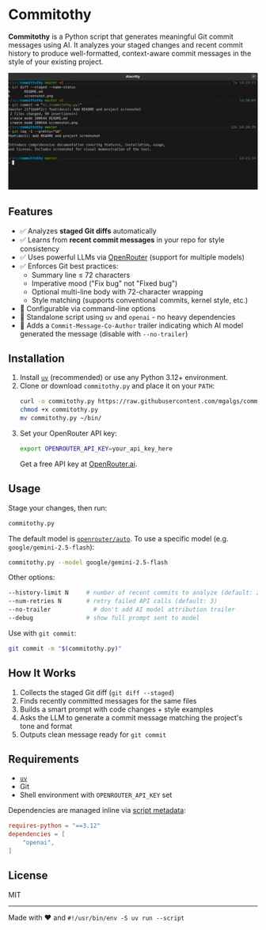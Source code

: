 # Commitothy

**Commitothy** is a Python script that generates meaningful Git commit
messages using AI. It analyzes your staged changes and recent commit
history to produce well-formatted, context-aware commit messages in the
style of your existing project.

![screenshot](screenshot.png)

## Features

- ✅ Analyzes **staged Git diffs** automatically
- ✅ Learns from **recent commit messages** in your repo for style consistency
- ✅ Uses powerful LLMs via [OpenRouter](https://openrouter.ai) (support for multiple models)
- ✅ Enforces Git best practices:
  - Summary line ≤ 72 characters
  - Imperative mood ("Fix bug" not "Fixed bug")
  - Optional multi-line body with 72-character wrapping
  - Style matching (supports conventional commits, kernel style, etc.)
- 🔧 Configurable via command-line options
- 🐍 Standalone script using `uv` and `openai` - no heavy dependencies
- 💬 Adds a `Commit-Message-Co-Author` trailer indicating which AI model
  generated the message (disable with `--no-trailer`)

## Installation

1. Install [`uv`](https://github.com/astral-sh/uv) (recommended) or use any
   Python 3.12+ environment.
2. Clone or download `commitothy.py` and place it on your `PATH`:
   ```bash
   curl -o commitothy.py https://raw.githubusercontent.com/mgalgs/commitothy/main/commitothy.py
   chmod +x commitothy.py
   mv commitothy.py ~/bin/
   ```
3. Set your OpenRouter API key:
   ```bash
   export OPENROUTER_API_KEY=your_api_key_here
   ```
   Get a free API key at [OpenRouter.ai](https://openrouter.ai/keys).

## Usage

Stage your changes, then run:

```bash
commitothy.py
```

The default model is
[`openrouter/auto`](https://openrouter.ai/openrouter/auto). To use a
specific model (e.g. `google/gemini-2.5-flash`):

```bash
commitothy.py --model google/gemini-2.5-flash
```

Other options:
```bash
--history-limit N     # number of recent commits to analyze (default: 20)
--num-retries N       # retry failed API calls (default: 3)
--no-trailer            # don't add AI model attribution trailer
--debug               # show full prompt sent to model
```

Use with `git commit`:
```bash
git commit -m "$(commitothy.py)"
```

## How It Works

1. Collects the staged Git diff (`git diff --staged`)
2. Finds recently committed messages for the same files
3. Builds a smart prompt with code changes + style examples
4. Asks the LLM to generate a commit message matching the project's tone and format
5. Outputs clean message ready for `git commit`

## Requirements

- [`uv`](https://github.com/astral-sh/uv)
- Git
- Shell environment with `OPENROUTER_API_KEY` set

Dependencies are managed inline via [script metadata](https://packaging.python.org/en/latest/specifications/inline-script-metadata/):
```toml
requires-python = "==3.12"
dependencies = [
    "openai",
]
```

## License

MIT

---

Made with ❤️ and `#!/usr/bin/env -S uv run --script`
